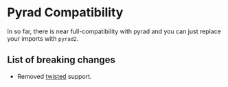 # Pyrad Compatibility

In so far, there is near full-compatibility with pyrad and you can just replace your imports with `pyrad2`.

## List of breaking changes

- Removed [twisted](https://twisted.org) support.